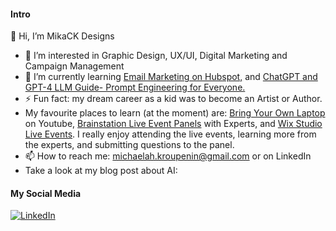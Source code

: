#### Intro 
👋 Hi, I’m MikaCK Designs

- 👀 I’m interested in Graphic Design, UX/UI, Digital Marketing and Campaign Management
- 🌱 I’m currently learning [Email Marketing on Hubspot,](https://academy.hubspot.com/courses/email-marketing?library=true&library=true&q=email%20marketing) and [
ChatGPT and GPT-4 LLM Guide- Prompt Engineering for Everyone.](https://www.udemy.com/course/prompt-engineering-for-everybody/learn/lecture/37045136#overview)
- ⚡ Fun fact: my dream career as a kid was to become an Artist or Author.
- My favourite places to learn (at the moment) are: [Bring Your Own Laptop](https://www.youtube.com/@BringYourOwnLaptop) on Youtube, [Brainstation Live Event Panels](https://brainstation.io/events/online) with Experts, and [Wix Studio Live Events](https://www.wix.com/studio/academy/event). I really enjoy attending the live events, learning more from the experts, and submitting questions to the panel.
- 📫 How to reach me: michaelah.kroupenin@gmail.com or on LinkedIn
- Take a look at my blog post about AI: 

  
<!---
MikaCKDesigns/MikaCKDesigns is a ✨ special ✨ repository because its `README.md` (this file) appears on your GitHub profile.
You can click the Preview link to take a look at your changes.
--->

#### My Social Media

[![LinkedIn](https://cdn1.iconfinder.com/data/icons/logotypes/32/circle-linkedin-48.png)](https://www.linkedin.com/in/michaelah-kroupenin-136197200)

